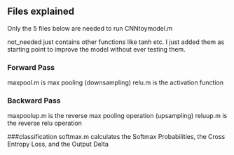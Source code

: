 ## Files explained

Only the 5 files below are needed to run CNNtoymodel.m

not_needed just contains other functions like tanh etc.
I just added them as starting point to improve the model without ever testing them. 

### Forward Pass
maxpool.m  is max pooling (downsampling)
relu.m is the activation function 
### Backward Pass
maxpoolup.m is the reverse max pooling operation (upsampling)
reluup.m is the reverse relu operation

###classification
softmax.m calculates the Softmax Probabilities, the Cross Entropy Loss, and the Output Delta
